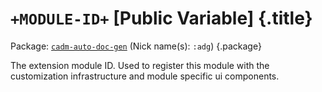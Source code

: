# `+MODULE-ID+` [Public Variable] {.title}

Package: [`cadm-auto-doc-gen`](CADM-AUTO-DOC-GEN.pkg.md) (Nick name(s): `:adg`) {.package}

The extension module ID.
Used to register this module with the customization infrastructure
and module specific ui components.
